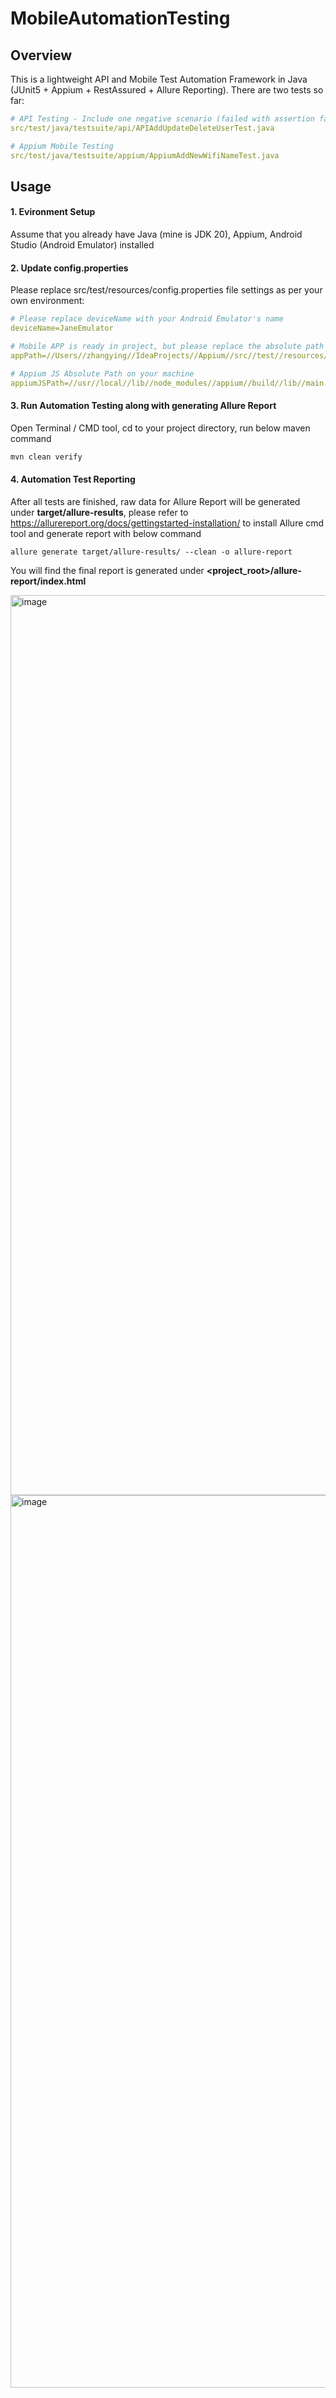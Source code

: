 # MobileAutomationTesting

## Overview
This is a lightweight API and Mobile Test Automation Framework in Java (JUnit5 + Appium + RestAssured + Allure Reporting).
There are two tests so far:
```YAML
# API Testing - Include one negative scenario (failed with assertion failure on user name)
src/test/java/testsuite/api/APIAddUpdateDeleteUserTest.java

# Appium Mobile Testing
src/test/java/testsuite/appium/AppiumAddNewWifiNameTest.java
```

## Usage
#### 1. Evironment Setup
Assume that you already have Java (mine is JDK 20), Appium, Android Studio (Android Emulator) installed

#### 2. Update config.properties
Please replace src/test/resources/config.properties file settings as per your own environment:
```YAML
# Please replace deviceName with your Android Emulator's name
deviceName=JaneEmulator

# Mobile APP is ready in project, but please replace the absolute path as per your machine
appPath=//Users//zhangying//IdeaProjects//Appium//src//test//resources//ApiDemos-debug.apk

# Appium JS Absolute Path on your machine
appiumJSPath=//usr//local//lib//node_modules//appium//build//lib//main.js
```

#### 3. Run Automation Testing along with generating Allure Report
Open Terminal / CMD tool, cd to your project directory, run below maven command
```java
mvn clean verify
```

#### 4. Automation Test Reporting
After all tests are finished, raw data for Allure Report will be generated under **target/allure-results**, please refer to https://allurereport.org/docs/gettingstarted-installation/ to install Allure cmd tool and generate report with below command
```
allure generate target/allure-results/ --clean -o allure-report
```
You will find the final report is generated under **<project_root>/allure-report/index.html**

<img width="1440" alt="image" src="https://github.com/bbzying/MobileAutomationTesting/assets/36399262/3f625d1f-540b-4520-bcd4-70ce1bdbf22d">
<img width="1428" alt="image" src="https://github.com/bbzying/MobileAutomationTesting/assets/36399262/c2ef959a-9e3c-4a42-8d6e-173441a93f1f">




